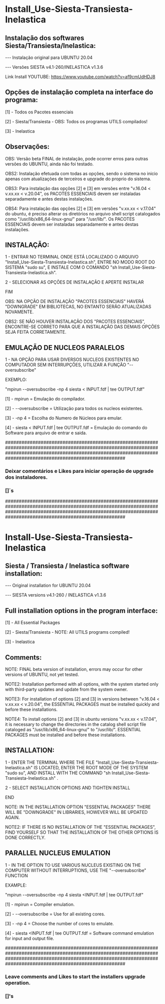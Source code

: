 # Install_Use-Siesta-Transiesta-Inelastica

## Instalação dos softwares Siesta/Transiesta/Inelastica:

--- Instalação original para UBUNTU 20.04

--- Versões SIESTA v4.1-260/INELASTICA v1.3.6

Link Install YOUTUBE: https://www.youtube.com/watch?v=af9cmUdHDJ8

## Opções de instalação completa na interface do programa:
[1] - Todos os Pacotes essenciais

[2] - Siesta/Transiesta - OBS: Todos os programas UTILS compilados!

[3] - Inelastica

## Observações:
OBS: Versão beta FINAL de instalação, pode ocorrer erros para outras versões do UBUNTU, ainda não foi testado.

OBS2: Instalação efetuada com todas as opções, sendo o sistema no inicio apenas com atualizações de terceiros e upgrade do proprio do sistema.

OBS3: Para instalação das opções [2] e [3] em versões entre "v.16.04 < v.xx.xx < v.20.04", os PACOTES ESSENCIAIS devem ser instaladas separadamente e antes destas instalações.

OBS4: Para instalação das opções [2] e [3] em versões "v.xx.xx < v.17.04" do ubuntu, é preciso alterar os diretórios no arquivo shell script catalogados como  "/usr/lib/x86_64-linux-gnu/" para "/usr/lib/". Os PACOTES ESSENCIAIS devem ser instaladas separadamente e antes destas instalações.

## INSTALAÇÃO:

1 - ENTRAR NO TERMINAL ONDE ESTÁ LOCALIZADO O ARQUIVO "Install_Use-Siesta-Transiesta-Inelastica.sh", ENTRE NO MODO ROOT DO SISTEMA "sudo su", E INSTALE COM O COMANDO "sh Install_Use-Siesta-Transiesta-Inelastica.sh".

2 - SELECIONAR AS OPÇÕES DE INSTALAÇÃO E APERTE INSTALAR

FIM

OBS: NA OPÇÃO DE INSTALAÇÃO "PACOTES ESSENCIAIS" HAVERÁ "DOWNGRADE" EM BIBLIOTECAS, NO ENTANTO SERÃO ATUALIZADAS NOVAMENTE.

OBS2: SE NÃO HOUVER INSTALAÇÃO DOS "PACOTES ESSENCIAIS", ENCONTRE-SE CORRETO PARA QUE A INSTALAÇÃO DAS DEMAIS OPÇÕES SEJA FEITA CORRETAMENTE. 


## EMULAÇÃO DE NUCLEOS PARALELOS

1 - NA OPÇÃO PARA USAR DIVERSOS NUCLEOS EXISTENTES NO COMPUTADOR SEM INTERRUPÇÕES, UTILIZAR A FUNÇÃO "--oversubscribe"

EXEMPLO:

"mpirun --oversubscribe -np 4 siesta < INPUT.fdf  | tee OUTPUT.fdf" 

[1] - mpirun = Emulação do compilador.

[2] - --oversubscribe = Utilização para todos os nucleos existentes.

[3] - -np 4 = Escolha do Numero de Núcleos para emular.

[4] - siesta < INPUT.fdf  | tee OUTPUT.fdf  = Emulação do comando do Software para arquivo de entrar e saida.

####################################################################################################################################################################################################################




### Deixar comentários e Likes para iniciar operação de upgrade dos instaladores.

### []´s





####################################################################################################################################################################################################################
# Install-Use-Siesta-Transiesta-Inelastica

## Siesta / Transiesta / Inelastica software installation:

--- Original installation for UBUNTU 20.04

--- SIESTA versions v4.1-260 / INELASTICA v1.3.6

## Full installation options in the program interface:
[1] - All Essential Packages

[2] - Siesta/Transiesta - NOTE: All UTILS programs compiled!

[3] - Inelastica

## Comments:
NOTE: FINAL beta version of installation, errors may occur for other versions of UBUNTU, not yet tested.

NOTE2: Installation performed with all options, with the system started only with third-party updates and update from the system owner.

NOTE3: For installation of options [2] and [3] in versions between "v.16.04 < v.xx.xx < v.20.04", the ESSENTIAL PACKAGES must be installed quickly and before these installations.

NOTE4: To install options [2] and [3] in ubuntu versions "v.xx.xx < v.17.04", it is necessary to change the directories in the catalog shell script file cataloged as "/usr/lib/x86_64-linux-gnu/" to "/usr/lib/". ESSENTIAL PACKAGES must be installed and before these installations.

## INSTALLATION:

1 - ENTER THE TERMINAL WHERE THE FILE "Install_Use-Siesta-Transiesta-Inelastica.sh" IS LOCATED, ENTER THE ROOT MODE OF THE SYSTEM "sudo su", AND INSTALL WITH THE COMMAND "sh Install_Use-Siesta-Transiesta-Inelastica.sh" .

2 - SELECT INSTALLATION OPTIONS AND TIGHTEN INSTALL

END

NOTE: IN THE INSTALLATION OPTION "ESSENTIAL PACKAGES" THERE WILL BE "DOWNGRADE" IN LIBRARIES, HOWEVER WILL BE UPDATED AGAIN.

NOTE2: IF THERE IS NO INSTALLATION OF THE "ESSENTIAL PACKAGES", FIND YOURSELF SO THAT THE INSTALLATION OF THE OTHER OPTIONS IS DONE CORRECTLY.


## PARALLEL NUCLEUS EMULATION

1 - IN THE OPTION TO USE VARIOUS NUCLEUS EXISTING ON THE COMPUTER WITHOUT INTERRUPTIONS, USE THE "--oversubscribe" FUNCTION

EXAMPLE:

"mpirun --oversubscribe -np 4 siesta <INPUT.fdf | tee OUTPUT.fdf"

[1] - mpirun = Compiler emulation.

[2] - --oversubscribe = Use for all existing cores.

[3] - -np 4 = Choose the number of cores to emulate.

[4] - siesta <INPUT.fdf | tee OUTPUT.fdf = Software command emulation for input and output file.

####################################################################################################################################################################################################################




### Leave comments and Likes to start the installers upgrade operation.

### []'s
